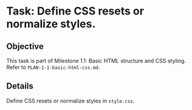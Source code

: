 # Task: Define CSS resets or normalize styles.

## Objective
This task is part of Milestone 1.1: Basic HTML structure and CSS styling. Refer to `PLAN-1-1-basic-html-css.md`.

## Details
Define CSS resets or normalize styles in `style.css`.
